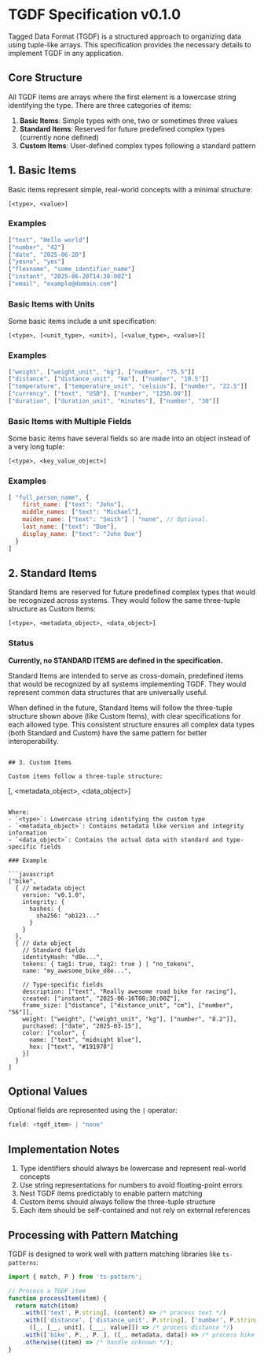 # TGDF Specification v0.1.0

Tagged Data Format (TGDF) is a structured approach to organizing data using tuple-like arrays. This specification provides the necessary details to implement TGDF in any application.

## Core Structure

All TGDF items are arrays where the first element is a lowercase string identifying the type. There are three categories of items:

1. **Basic Items**: Simple types with one, two or sometimes three values
2. **Standard Items**: Reserved for future predefined complex types (currently none defined)
3. **Custom Items**: User-defined complex types following a standard pattern

## 1. Basic Items

Basic items represent simple, real-world concepts with a minimal structure:

```
[<type>, <value>]
```

### Examples

```javascript
["text", "Hello world"]
["number", "42"]
["date", "2025-06-20"]
["yesno", "yes"]
["flexname", "some_identifier_name"]
["instant", "2025-06-20T14:30:00Z"]
["email", "example@domain.com"]
```

### Basic Items with Units

Some basic items include a unit specification:

```
[<type>, [<unit_type>, <unit>], [<value_type>, <value>]]
```

### Examples

```javascript
["weight", ["weight_unit", "kg"], ["number", "75.5"]]
["distance", ["distance_unit", "km"], ["number", "10.5"]]
["temperature", ["temperature_unit", "celsius"], ["number", "22.5"]]
["currency", ["text", "USD"], ["number", "1250.00"]]
["duration", ["duration_unit", "minutes"], ["number", "30"]]
```

### Basic Items with Multiple Fields

Some basic items have several fields so are made into an object instead of a very long tuple:

```
[<type>, <key_value_object>]
```

### Examples

```javascript
[ "full_person_name", {
    first_name: ["text": "John"],
    middle_names: ["text": "Michael"],
    maiden_name: ["text": "Smith"] | "none", // Optional.
    last_name: ["text": "Doe"],
    display_name: ["text": "John Doe"]
  }
]
```

## 2. Standard Items

Standard Items are reserved for future predefined complex types that would be recognized across systems. They would follow the same three-tuple structure as Custom Items:

```
[<type>, <metadata_object>, <data_object>]
```

### Status

**Currently, no STANDARD ITEMS are defined in the specification.**

Standard Items are intended to serve as cross-domain, predefined items that would be recognized by all systems implementing TGDF. They would represent common data structures that are universally useful.

When defined in the future, Standard Items will follow the three-tuple structure shown above (like Custom Items), with clear specifications for each allowed type. This consistent structure ensures all complex data types (both Standard and Custom) have the same pattern for better interoperability.
```

## 3. Custom Items

Custom items follow a three-tuple structure:

```
[<type>, <metadata_object>, <data_object>]
```

Where:
- `<type>`: Lowercase string identifying the custom type
- `<metadata_object>`: Contains metadata like version and integrity information
- `<data_object>`: Contains the actual data with standard and type-specific fields

### Example

```javascript
["bike", 
  { // metadata object
    version: "v0.1.0",
    integrity: {
      hashes: {
        sha256: "ab123..."
      }
    }
  },
  { // data object
    // Standard fields
    identityHash: "d8e...",
    tokens: { tag1: true, tag2: true } | "no_tokens",
    name: "my_awesome_bike_d8e...",
    
    // Type-specific fields
    description: ["text", "Really awesome road bike for racing"],
    created: ["instant", "2025-06-16T08:30:00Z"],
    frame_size: ["distance", ["distance_unit", "cm"], ["number", "56"]],
    weight: ["weight", ["weight_unit", "kg"], ["number", "8.2"]],
    purchased: ["date", "2025-03-15"],
    color: ["color", {
      name: ["text", "midnight blue"],
      hex: ["text", "#191970"]
    }]
  }
]
```

## Optional Values

Optional fields are represented using the `|` operator:

```javascript
field: <tgdf_item> | "none"
```

## Implementation Notes

1. Type identifiers should always be lowercase and represent real-world concepts
2. Use string representations for numbers to avoid floating-point errors
3. Nest TGDF items predictably to enable pattern matching
4. Custom items should always follow the three-tuple structure
5. Each item should be self-contained and not rely on external references

## Processing with Pattern Matching

TGDF is designed to work well with pattern matching libraries like `ts-patterns`:

```javascript
import { match, P } from 'ts-pattern';

// Process a TGDF item
function processItem(item) {
  return match(item)
    .with(['text', P.string], (content) => /* process text */)
    .with(['distance', ['distance_unit', P.string], ['number', P.string]], 
      ([_, [__, unit], [___, value]]) => /* process distance */)
    .with(['bike', P._, P._], ([_, metadata, data]) => /* process bike */)
    .otherwise((item) => /* handle unknown */);
}
```
